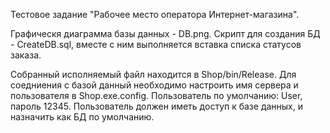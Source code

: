 Тестовое задание
"Рабочее место оператора Интернет-магазина".

Графическя диаграмма базы данных - DB.png.
Скрипт для создания БД - CreateDB.sql, вместе с ним выполняется вставка списка статусов заказа.

Собранный исполняемый файл находится в Shop/bin/Release.
Для соедниения с базой данный необходимо настроить имя сервера и пользователя в Shop.exe.config. Пользователь по умолчанию: User, пароль 12345.
Пользователь должен иметь доступ к базе данных, и назначить как БД по умолчанию.

